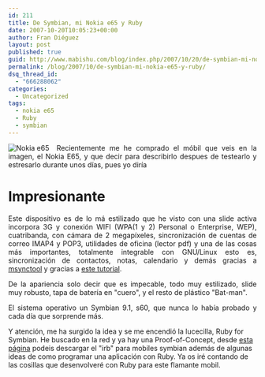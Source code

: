 ```yaml
---
id: 211
title: De Symbian, mi Nokia e65 y Ruby
date: 2007-10-20T10:05:23+00:00
author: Fran Diéguez
layout: post
published: true
guid: http://www.mabishu.com/blog/index.php/2007/10/20/de-symbian-mi-nokia-e65-y-ruby/
permalink: /blog/2007/10/de-symbian-mi-nokia-e65-y-ruby/
dsq_thread_id:
  - "666288062"
categories:
  - Uncategorized
tags:
  - nokia e65
  - Ruby
  - symbian
---
```

<p align="justify"><img class="sinborde alignleft" style="margin-right: 15px" src="/assets/2007/10/image.jpg" alt="Nokia e65" align="left" />Recientemente me he comprado el móbil que veis en la imagen, el Nokia E65, y que decir para describirlo despues de testearlo y estresarlo durante unos días, pues yo diría</p>

# Impresionante

<p align="justify">Este dispositivo es de lo má estilizado que he visto con una slide activa incorpora 3G y conexión WIFI (WPA(1 y 2) Personal o Enterprise, WEP), cuatribanda, con cámara de 2 megapíxeles, sincronización de cuentas de correo IMAP4 y POP3, utilidades de oficina (lector pdf) y una de las cosas más importantes, totalmente integrable con GNU/Linux esto es, sincronización de contactos, notas, calendario y demás gracias a <a title="Msynctool: sincronización de móbiles con evolution" href="http://opensync.gforge.punktart.de/repo/opensync-0.21/">msynctool</a> y gracias a <a title="Tutorial en inglés sobre el proceso de sincronización del Nokia e65 con Evolution en GNU/Linux" href="http://opensync.gforge.punktart.de/repo/opensync-0.21/">este tutorial</a>.</p>
<p align="justify">De la apariencia solo decir que es impecable, todo muy estilizado, slide muy robusto, tapa de batería en "cuero", y el resto de plástico "Bat-man".</p>
<p align="justify">El sistema operativo un Symbian 9.1, s60, que nunca lo había probado y cada día que sorprende más.</p>
<p align="left">Y atención, me ha surgido la idea y se me encendió la lucecilla, Ruby for Symbian. He buscado en la red y ya hay una Proof-of-Concept, desde <a title="Ruby for Symbian" href="http://developer.symbian.com/main/tools/opensrc/ruby/index.jsp">esta página</a> podeis descargar el "irb" para mobiles symbian además de algunas ideas de como programar una aplicación con Ruby. Ya os iré contando de las cosillas que desenvolveré con Ruby para este flamante mobil.</p>
